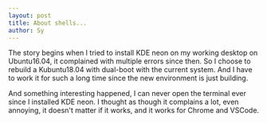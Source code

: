 ```yaml
---
layout: post
title: About shells...
author: Sy
---
```


The story begins when I tried to install KDE neon on my working desktop on Ubuntu16.04, it complained with multiple errors since then. So I choose to rebuild a Kubuntu18.04 with dual-boot with the current system. And I have to work it for such a long time since the new environment is just building.

And something interesting happened, I can never open the terminal ever since I installed KDE neon. I thought as though it complains a lot, even annoying, it doesn't matter if it works, and it works for Chrome and VSCode.